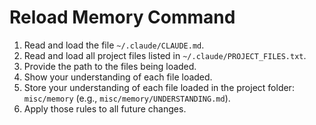 # Reload Memory Command

1. Read and load the file `~/.claude/CLAUDE.md`.
2. Read and load all project files listed in `~/.claude/PROJECT_FILES.txt`.
3. Provide the path to the files being loaded.
4. Show your understanding of each file loaded.
5. Store your understanding of each file loaded in the project folder: 
   `misc/memory` (e.g., `misc/memory/UNDERSTANDING.md`).
6. Apply those rules to all future changes.
